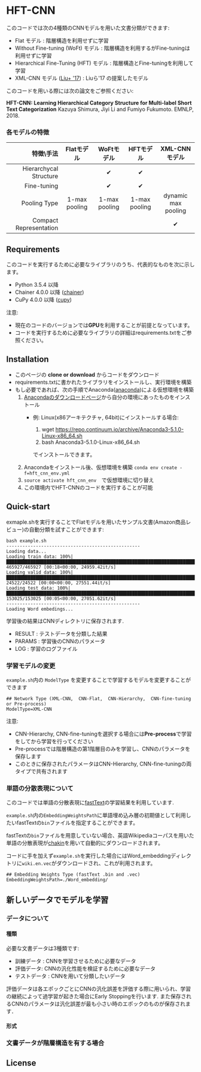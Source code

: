 HFT-CNN
==
このコードでは次の4種類のCNNモデルを用いた文書分類ができます:
* Flat モデル : 階層構造を利用せずに学習
* Without Fine-tuning (WoFt) モデル : 階層構造を利用するがFine-tuningは利用せずに学習
* Hierarchical Fine-Tuning (HFT) モデル : 階層構造とFine-tuningを利用して学習
* XML-CNN モデル ([Liu+ '17](http://nyc.lti.cs.cmu.edu/yiming/Publications/jliu-sigir17.pdf)) : Liuら'17 の提案したモデル

このコードを用いる際には次の論文をご参照ください: 

**HFT-CNN: Learning Hierarchical Category Structure for Multi-label Short Text Categorization** Kazuya Shimura, Jiyi Li and Fumiyo Fukumoto. EMNLP, 2018.


### 各モデルの特徴

|              特徴\手法 |   Flatモデル  |   WoFtモデル  |   HFTモデル   |    XML-CNNモデル    |
|-----------------------:|:-------------:|:-------------:|:-------------:|:-------------------:|
|              Hierarchycal Structure |               |       ✔       |       ✔       |                     |
|            Fine-tuning |               |       ✔       |       ✔       |                     |
|                Pooling Type | 1-max pooling | 1-max pooling | 1-max pooling | dynamic max pooling |
| Compact Representation |               |               |               |          ✔          |

## Requirements
このコードを実行するために必要なライブラリのうち、代表的なものを次に示します。
* Python 3.5.4 以降
* Chainer 4.0.0 以降 ([chainer](http://chainer.org/))
* CuPy 4.0.0 以降 ([cupy](https://cupy.chainer.org/))

注意: 
* 現在のコードのバージョンでは**GPU**を利用することが前提となっています。
* コードを実行するために必要なライブラリの詳細はrequirements.txtをご参照ください。

## Installation
* このページの **clone or download** からコードをダウンロード
* requirements.txtに書かれたライブラリをインストールし、実行環境を構築
* もし必要であれば、次の手順でAnaconda([anaconda](https://www.anaconda.com/enterprise/))による仮想環境を構築
    1. [Anacondaのダウンロードページ](https://www.anaconda.com/download/)から自分の環境にあったものをインストール
        * 例: Linux(x86アーキテクチャ, 64bit)にインストールする場合:
            1. wget https://repo.continuum.io/archive/Anaconda3-5.1.0-Linux-x86_64.sh
            1. bash Anaconda3-5.1.0-Linux-x86_64.sh
            
            でインストールできます。
    3. Anacondaをインストール後、仮想環境を構築
        ```conda env create -f=hft_cnn_env.yml```
    4. ```source activate hft_cnn_env```　で仮想環境に切り替え
    5. この環境内でHFT-CNNのコードを実行することが可能


## Quick-start
exmaple.shを実行することでFlatモデルを用いたサンプル文書(Amazon商品レビュー)の自動分類を試すことができます:
```
bash example.sh
--------------------------------------------------
Loading data...
Loading train data: 100%|███████████████████████████████████████████████████████████████████████████████████████████████████████████████████████████████████████████████████████████████████████████████████████████████████████████████| 465927/465927 [00:18<00:00, 24959.42it/s]
Loading valid data: 100%|█████████████████████████████████████████████████████████████████████████████████████████████████████████████████████████████████████████████████████████████████████████████████████████████████████████████████| 24522/24522 [00:00<00:00, 27551.44it/s]
Loading test data: 100%|████████████████████████████████████████████████████████████████████████████████████████████████████████████████████████████████████████████████████████████████████████████████████████████████████████████████| 153025/153025 [00:05<00:00, 27051.62it/s]
--------------------------------------------------
Loading Word embedings...
```
学習後の結果はCNNディレクトリに保存されます.
* RESULT : テストデータを分類した結果
* PARAMS : 学習後のCNNのパラメータ
* LOG : 学習のログファイル

### 学習モデルの変更
```example.sh```内の ```ModelType``` を変更することで学習するモデルを変更することができます
```                                                                                                                 
## Network Type (XML-CNN,  CNN-Flat,  CNN-Hierarchy,  CNN-fine-tuning or Pre-process)
ModelType=XML-CNN
```
注意: 
* CNN-Hierarchy, CNN-fine-tuningを選択する場合には**Pre-process**で学習をしてから学習を行ってください
* Pre-processでは階層構造の第1階層目のみを学習し、CNNのパラメータを保存します
* このときに保存されたパラメータはCNN-Hierarchy, CNN-fine-tuningの両タイプで共有されます

### 単語の分散表現について
このコードでは単語の分散表現に[fastText](https://github.com/facebookresearch/fastText)の学習結果を利用しています.

```example.sh```内の```EmbeddingWeightsPath```に単語埋め込み層の初期値として利用したいfastTextの```bin```ファイルを指定することができます。

fastTextの```bin```ファイルを用意していない場合、英語Wikipediaコーパスを用いた単語の分散表現が[chakin](https://github.com/chakki-works/chakin)を用いて自動的にダウンロードされます。

コードに手を加えず```example.sh```を実行した場合にはWord_embeddingディレクトリに```wiki.en.vec```がダウンロードされ、これが利用されます。
```
## Embedding Weights Type (fastText .bin and .vec)
EmbeddingWeightsPath=./Word_embedding/
```




## 新しいデータでモデルを学習
### データについて
#### 種類
必要な文書データは3種類です:
* 訓練データ : CNNを学習させるために必要なデータ
* 評価データ: CNNの汎化性能を検証するために必要なデータ
* テストデータ : CNNを用いて分類したいデータ

評価データは各エポックごとにCNNの汎化誤差を評価する際に用いられ、学習の継続によって過学習が起きた場合にEarly Stoppingを行います. また保存されるCNNのパラメータは汎化誤差が最も小さい時のエポックのものが保存されます．

#### 形式

### 文書データが階層構造を有する場合

## License
    




